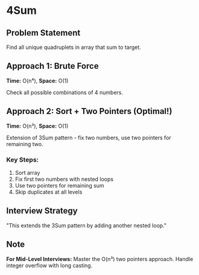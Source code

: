 # 4Sum

## Problem Statement
Find all unique quadruplets in array that sum to target.

## Approach 1: Brute Force
**Time:** O(n⁴), **Space:** O(1)

Check all possible combinations of 4 numbers.

## Approach 2: Sort + Two Pointers (Optimal!)
**Time:** O(n³), **Space:** O(1)

Extension of 3Sum pattern - fix two numbers, use two pointers for remaining two.

### Key Steps:
1. Sort array
2. Fix first two numbers with nested loops
3. Use two pointers for remaining sum
4. Skip duplicates at all levels

## Interview Strategy
"This extends the 3Sum pattern by adding another nested loop."

## Note
**For Mid-Level Interviews:** Master the O(n³) two pointers approach. Handle integer overflow with long casting. 